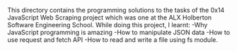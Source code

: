 This directory contains the programming solutions to the tasks of the 0x14 JavaScript Web Scraping project which was one at the ALX Holberton Software Engineering School. While doing this project, I learnt:
-Why JavaScript programming is amazing
-How to manipulate JSON data
-How to use request and fetch API
-How to read and write a file using fs module.
